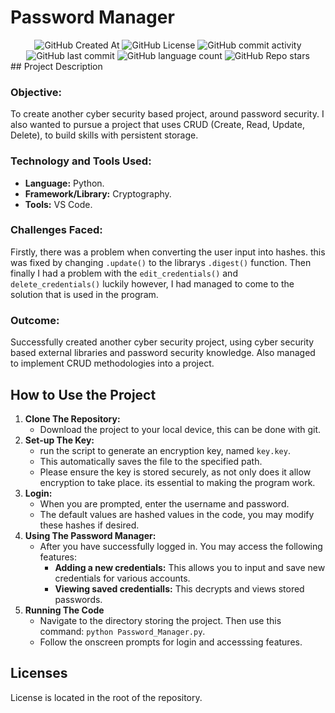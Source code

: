 # Password Manager
<div align="center">

<img alt="GitHub Created At" src="https://img.shields.io/github/created-at/KieranPritchard/Password-Manager">

<img alt="GitHub License" src="https://img.shields.io/github/license/KieranPritchard/Password-Manager">

<img alt="GitHub commit activity" src="https://img.shields.io/github/commit-activity/t/KieranPritchard/Password-Manager">

<img alt="GitHub last commit" src="https://img.shields.io/github/last-commit/KieranPritchard/Password-Manager">

<img alt="GitHub language count" src="https://img.shields.io/github/languages/count/KieranPritchard/Password-Manager">

<img alt="GitHub Repo stars" src="https://img.shields.io/github/stars/KieranPritchard/Password-Manager">

</div>
## Project Description

### Objective:
To create another cyber security based project, around password security. I also wanted to pursue a project that uses CRUD (Create, Read, Update, Delete), to build skills with persistent storage.
### Technology and Tools Used:
* **Language:** Python.
* **Framework/Library:** Cryptography.
* **Tools:** VS Code.
### Challenges Faced:
Firstly, there was a problem when converting the user input into hashes. this was fixed by changing `.update()` to the librarys `.digest()` function. Then finally I had a problem with the `edit_credentials()` and `delete_credentials()` luckily however, I had managed to come to the solution that is used in the program.
### Outcome:
Successfully created another cyber security project, using cyber security based external libraries and password security knowledge. Also managed to implement CRUD methodologies into a project.
## How to Use the Project
1. **Clone The Repository:**
	* Download the project to your local device, this can be done with git.
2. **Set-up The Key:**
	* run the script to generate an encryption key, named `key.key`. 
	* This automatically saves the file to the specified path.
	* Please ensure the key is stored securely, as not only does it allow encryption to take place. its essential to making the program work.
3. **Login:**
	  * When you are prompted, enter the username and password. 
	  * The default values are hashed values in the code, you may modify these hashes if desired.
4. **Using The Password Manager:**
	* After you have successfully logged in. You may access the following features:
		* **Adding a new credentials:** This allows you to input and save new credentials for various accounts.
		* **Viewing saved credentialls:** This decrypts and views stored passwords.
5. **Running The Code**
	* Navigate to the directory storing the project. Then use this command: `python Password_Manager.py`.
	* Follow the onscreen prompts for login and accesssing features.
## Licenses
License is located in the root of the repository.